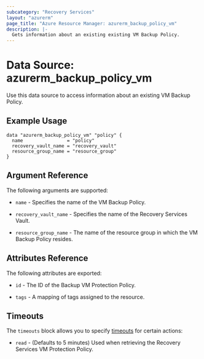 ```yaml
---
subcategory: "Recovery Services"
layout: "azurerm"
page_title: "Azure Resource Manager: azurerm_backup_policy_vm"
description: |-
  Gets information about an existing existing VM Backup Policy.
---
```


# Data Source: azurerm_backup_policy_vm

Use this data source to access information about an existing VM Backup Policy.

## Example Usage

```hcl
data "azurerm_backup_policy_vm" "policy" {
  name                = "policy"
  recovery_vault_name = "recovery_vault"
  resource_group_name = "resource_group"
}
```

## Argument Reference

The following arguments are supported:

* `name` - Specifies the name of the VM Backup Policy.

* `recovery_vault_name` - Specifies the name of the Recovery Services Vault.

* `resource_group_name` - The name of the resource group in which the VM Backup Policy resides.

## Attributes Reference

The following attributes are exported:

* `id` - The ID of the Backup VM Protection Policy.

* `tags` - A mapping of tags assigned to the resource.

## Timeouts

The `timeouts` block allows you to specify [timeouts](https://www.terraform.io/docs/configuration/resources.html#timeouts) for certain actions:

* `read` - (Defaults to 5 minutes) Used when retrieving the Recovery Services VM Protection Policy.
